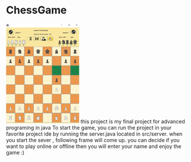# ChessGame
<img src="img/gamepaly.png" alt="Logo" width="200" >
<!-- ABOUT THE PROJECT -->
this project is my final project for advanced programing in java 
To start the game, you can run the project in your favorite project ide by running the server.java located in src/server.
when you start the sever , following frame will come up. you can decide if you want to play online or offline
then you will enter your name and enjoy the game :)

